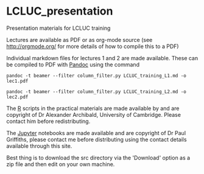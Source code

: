 # LCLUC_presentation
Presentation materials for LCLUC training

Lectures are available as PDF or as org-mode source (see http://orgmode.org/
for more details of how to compile this to a PDF)

Individual markdown files for lectures 1 and 2 are made available.  These can be compiled to PDF with [Pandoc](https://pandoc.org/) using the command

```pandoc -t beamer --filter column_filter.py LCLUC_training_L1.md -o lec1.pdf ```

```pandoc -t beamer --filter column_filter.py LCLUC_training_L2.md -o lec2.pdf ```

The [R](https://www.r-project.org/) scripts in the practical materials are made available by and are
copyright of Dr Alexander Archibald, University of Cambridge.  Please contact
him before redistributing.

The [Jupyter](https://anaconda.org/anaconda/jupyter) notebooks are made available and are copyright of Dr Paul
Griffiths, please contact me before distributing using the contact details available through this site.

Best thing is to download the src directory via the 'Download' option as a zip file and then edit on your own machine.